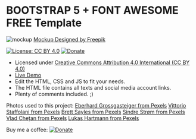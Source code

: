 # BOOTSTRAP 5 + FONT AWESOME FREE Template

![mockup](https://github.com/nipanimaju/bootstaptemp/blob/master/mockup.png?raw=true "mockup")
[Mockup Designed by Freepik](http://www.freepik.com)

[![License: CC BY 4.0](https://img.shields.io/badge/License-CC%20BY%204.0-lightgrey.svg)](https://creativecommons.org/licenses/by/4.0/)
[![Donate](https://img.shields.io/badge/Donate-PayPal-green.svg?logo=paypal)](https://www.paypal.com/paypalme/nipanimaju)

* Licensed under [Creative Commons Attribution 4.0 International (CC BY 4.0)](https://creativecommons.org/licenses/by/4.0/)
* [Live Demo](https://deltacrateris.de/)
* Edit the HTML, CSS and JS to fit your needs.
* The HTML file contains all texts and social media account links.
* Plenty of comments included. ;)

Photos used to this project:
[Eberhard Grossgasteiger from Pexels](https://www.pexels.com/@eberhardgross?utm_content=attributionCopyText&utm_medium=referral&utm_source=pexels)
[Vittorio Staffolani from Pexels](https://www.pexels.com/@vittoriostaffolani?utm_content=attributionCopyText&utm_medium=referral&utm_source=pexels)
[Brett Sayles from Pexels](https://www.pexels.com/@brett-sayles?utm_content=attributionCopyText&utm_medium=referral&utm_source=pexels)
[Sindre Strøm from Pexels](https://www.pexels.com/@blitzboy?utm_content=attributionCopyText&utm_medium=referral&utm_source=pexels)
[Vlad Chețan from Pexels](https://www.pexels.com/@chetanvlad?utm_content=attributionCopyText&utm_medium=referral&utm_source=pexels)
[Lukas Hartmann from Pexels](https://www.pexels.com/@lukas-hartmann-304281?utm_content=attributionCopyText&utm_medium=referral&utm_source=pexels)



Buy me a coffee: [![Donate](https://img.shields.io/badge/Donate-PayPal-green.svg?logo=paypal)](https://www.paypal.com/paypalme/nipanimaju)
